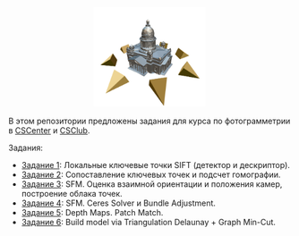 <p align="center">
  <img width="200" src="/phg_logo.png" alt="Photogrammetry course logo">
</p>

В этом репозитории предложены задания для курса по фотограмметрии в [CSCenter](https://compscicenter.ru/courses/photogrammetry/) и [CSClub](https://compsciclub.ru/courses/photogrammetry/).

Задания:

 - [Задание 1](https://github.com/PhotogrammetryCourse/PhotogrammetryTasks2021/tree/task01): Локальные ключевые точки SIFT (детектор и дескриптор).
 - [Задание 2](https://github.com/PhotogrammetryCourse/PhotogrammetryTasks2021/tree/task02): Сопоставление ключевых точек и подсчет гомографии.
 - [Задание 3](https://github.com/PhotogrammetryCourse/PhotogrammetryTasks2021/tree/task03): SFM. Оценка взаимной ориентации и положения камер, построение облака точек.
 - [Задание 4](https://github.com/PhotogrammetryCourse/PhotogrammetryTasks2021/tree/task04): SFM. Ceres Solver и Bundle Adjustment.
 - [Задание 5](https://github.com/PhotogrammetryCourse/PhotogrammetryTasks2021/tree/task05): Depth Maps. Patch Match.
 - [Задание 6](https://github.com/PhotogrammetryCourse/PhotogrammetryTasks2021/tree/task06): Build model via Triangulation Delaunay + Graph Min-Cut.
